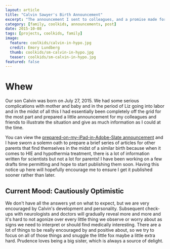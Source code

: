 ```yaml
---
layout: article
title: "Calvin Sawyer's Birth Announcement"
excerpt: "The announcement I sent to colleagues, and a promise made for other parents of children undergoing hypothermia treatment."
category: [family, coolkids, announcements, post]
date: 2015-10-08
tags: [projects, coolkids, family]
image:
  feature: coolkids/calvin-in-hypo.jpg
  credit: Emory Lundberg
  thumb: coolkids/sm-calvin-in-hypo.jpg
  teaser: coolkids/sm-calvin-in-hypo.jpg
featured: false
---
```

# Whew

Our son Calvin was born on July 27, 2015. We had some serious complications with mother and baby and in the period of Liz going into labor and in the midst of all this I had essentially been completely off the grid for the most part and prepared a little announcement for my colleagues and friends to illustrate the situation and give as much information as I could at the time.

You can view the [prepared-on-my-iPad-in-Adobe-Slate announcement](https://slate.adobe.com/a/aeZxO/) and I have sworn a solemn oath to prepare a brief series of articles for other parents that find themselves in the midst of a similar birth because when it comes to HIE and hypothermia treatment, there is a lot of information written for scientists but not a lot for parents! I have been working on a few drafts time permitting and hope to start publishing them soon. Having this notice up here will hopefully encourage me to ensure I get it published sooner rather than later.

## Current Mood: Cautiously Optimistic 

We don't have all the answers yet on what to expect, but we are very encouraged by Calvin's development and personality. Subsequent check-ups with neurologists and doctors will gradually reveal more and more and it's hard to not agonize over every little thing we observe or worry about as signs we need to interpret or should find medically interesting. There are a lot of things to be really encouraged by and positive about, so we try to focus on all of those things and snuggle the little fox maybe a little extra hard. Prudence loves being a big sister, which is always a source of delight.

